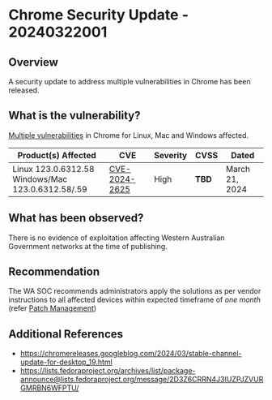 # Chrome Security Update - 20240322001

## Overview

A security update to address multiple vulnerabilities in Chrome has been released.

## What is the vulnerability?

[Multiple vulnerabilities](https://chromereleases.googleblog.com/2024/03/stable-channel-update-for-desktop_19.html) in Chrome for Linux, Mac and Windows affected.

| Product(s) Affected                                  | CVE                                                             | Severity | CVSS    | Dated          |
| ---------------------------------------------------- | --------------------------------------------------------------- | -------- | ------- | -------------- |
| Linux 123.0.6312.58<br>Windows/Mac 123.0.6312.58/.59 | [CVE-2024-2625](https://nvd.nist.gov/vuln/detail/CVE-2024-2625) | High     | **TBD** | March 21, 2024 |

## What has been observed?

There is no evidence of exploitation affecting Western Australian Government networks at the time of publishing.

## Recommendation

The WA SOC recommends administrators apply the solutions as per vendor instructions to all affected devices within expected timeframe of *one month* (refer [Patch Management](../guidelines/patch-management.md))

## Additional References

- https://chromereleases.googleblog.com/2024/03/stable-channel-update-for-desktop_19.html
- https://lists.fedoraproject.org/archives/list/package-announce@lists.fedoraproject.org/message/2D3Z6CRRN4J3IUZPJZVURGMRBN6WFPTU/

